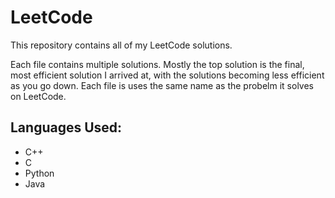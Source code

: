 # LeetCode
This repository contains all of my LeetCode solutions.

Each file contains multiple solutions. Mostly the top solution is the final, most efficient solution I arrived at, with the solutions becoming less efficient as you go down. Each file is uses the same name as the probelm it solves on LeetCode. 

## Languages Used:
  - C++
  - C
  - Python
  - Java

